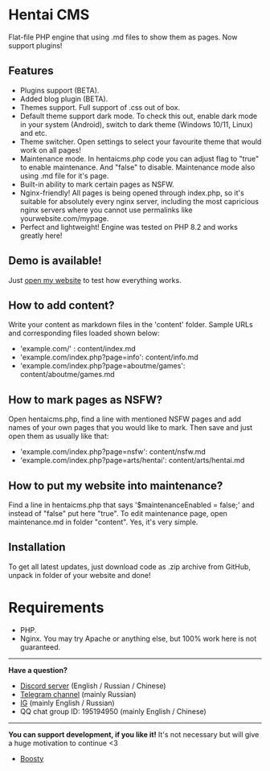 # Hentai CMS
Flat-file PHP engine that using .md files to show them as pages. Now support plugins!

## Features
- Plugins support (BETA).
- Added blog plugin (BETA).
- Themes support. Full support of .css out of box.
- Default theme support dark mode. To check this out, enable dark mode in your system (Android), switch to dark theme (Windows 10/11, Linux) and etc.
- Theme switcher. Open settings to select your favourite theme that would work on all pages!
- Maintenance mode. In hentaicms.php code you can adjust flag to "true" to enable maintenance. And "false" to disable. Maintenance mode also using .md file for it's page.
- Built-in ability to mark certain pages as NSFW.
- Nginx-friendly! All pages is being opened through index.php, so it's suitable for absolutely every nginx server, including the most capricious nginx servers where you cannot use permalinks like yourwebsite.com/mypage.
- Perfect and lightweight! Engine was tested on PHP 8.2 and works greatly here!

## Demo is available!
Just [open my website](https://felixfester.prtcl.icu/index.php) to test how everything works.

## How to add content?
Write your content as markdown files in the 'content' folder.
Sample URLs and corresponding files loaded shown below:
* 'example.com/' : content/index.md
* 'example.com/index.php?page=info': content/info.md
* 'example.com/index.php?page=aboutme/games': content/aboutme/games.md

## How to mark pages as NSFW?
Open hentaicms.php, find a line with mentioned NSFW pages and add names of your own pages that you would like to mark. Then save and just open them as usually like that:
* 'example.com/index.php?page=nsfw': content/nsfw.md
* 'example.com/index.php?page=arts/hentai': content/arts/hentai.md

## How to put my website into maintenance?
Find a line in hentaicms.php that says '$maintenanceEnabled = false;' and instead of "false" put here "true". To edit maintenance page, open maintenance.md in folder "content". Yes, it's very simple.

## Installation
To get all latest updates, just download code as .zip archive from GitHub, unpack in folder of your website and done!

# Requirements
- PHP.
- Nginx. You may try Apache or anything else, but 100% work here is not guaranteed.

---

**Have a question?**
- [Discord server](https://discord.gg/35wCQmp9) (English / Russian / Chinese)
- [Telegram channel](https://t.me/+fgCDiyU802s1NWZi) (mainly Russian)
- [IG](https://instagram.com/felixfester) (mainly English / Russian)
- QQ chat group ID: 195194950 (mainly English / Chinese)

---

**You can support development, if you like it!** It's not necessary but will give a huge motivation to continue <3
- [Boosty](https://boosty.to/felixfester/about)
